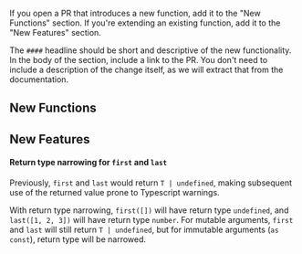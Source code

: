 If you open a PR that introduces a new function, add it to the "New Functions" section. If you're extending an existing function, add it to the "New Features" section.

The `####` headline should be short and descriptive of the new functionality. In the body of the section, include a link to the PR. You don't need to include a description of the change itself, as we will extract that from the documentation.

## New Functions

####

## New Features

#### Return type narrowing for `first` and `last`

Previously, `first` and `last` would return `T | undefined`, making subsequent use of the returned value prone to Typescript warnings. 

With return type narrowing, `first([])` will have return type `undefined`, and `last([1, 2, 3])` will have return type `number`. For mutable arguments, `first` and `last` will still return `T | undefined`, but for immutable arguments (`as const`), return type will be narrowed.     
